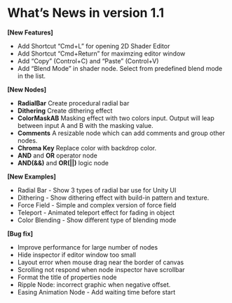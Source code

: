 What’s News in version 1.1
====
**[New Features]**

- Add Shortcut “Cmd+L” for opening 2D Shader Editor
- Add Shortcut “Cmd+Return” for maximzing editor window
- Add “Copy” (Control+C) and “Paste” (Control+V)
- Add “Blend Mode” in shader node. Select from predefined blend mode in the list.

**[New Nodes]**

-  **RadialBar**  Create procedural radial bar
-  **Dithering**  Create dithering effect
-  **ColorMaskAB** Masking effect with two colors input. Output will leap between input A and B with the masking value.
-  **Comments** A resizable node which can add comments and group other nodes.
-  **Chroma Key** Replace color with backdrop color.
-  **AND** and **OR** operator node
-  **AND(&&)** and **OR(||)** logic node

**[New Examples]**

-  Radial Bar - Show 3 types of radial bar use for Unity UI
-  Dithering - Show dithering effect with build-in pattern and texture.
-  Force Field - Simple and complex version of force field
-  Teleport - Animated teleport effect for fading in object
-  Color Blending - Show different type of blending mode

**[Bug fix]**
- Improve performance for large number of nodes
- Hide inspector if editor window too small
- Layout error when mouse drag near the border of canvas
- Scrolling not respond when node inspector have scrollbar
- Format the title of properties node
- Ripple Node: incorrect graphic when negative offset.
- Easing Animation Node - Add waiting time before start